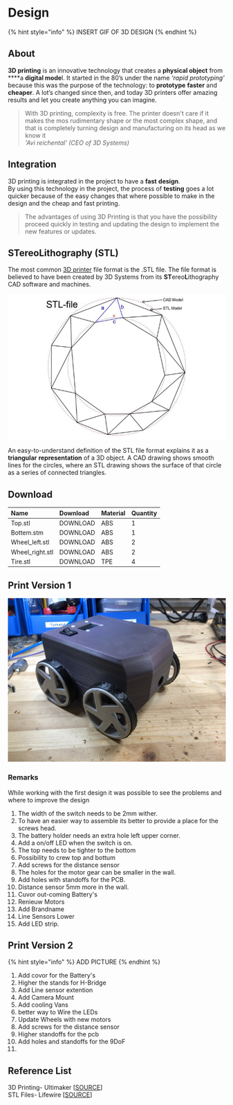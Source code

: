 # Design

{% hint style="info" %}
INSERT GIF OF 3D DESIGN
{% endhint %}

## About

**3D printing** is an innovative technology that creates a **physical object** from ****a **digital mode**l. It started in the 80’s under the name _‘rapid prototyping’_  because this was the purpose of the technology: to **prototype** **faster** and **cheaper**. A lot’s changed since then, and today 3D printers offer amazing results and let you create anything you can imagine.

> With 3D printing, complexity is free. The printer doesn't care if it makes the mos rudimentary shape or the most complex shape, and that is completely turning design and manufacturing on its head as we know it   
> _'Avi reichental' \(CEO of 3D Systems\)_

## Integration

3D printing is integrated in the project to have a **fast** **design**.   
By using this technology in the project, the process of **testing** goes a lot quicker because of the easy changes that where possible to make in the design and the cheap and fast printing.

> The advantages of using 3D Printing is that you have the possibility proceed quickly in testing and updating the design to implement the new features or updates.

## **ST**ereo**L**ithography \(STL\)

The most common [3D printer](https://www.lifewire.com/3d-printers-ratings-2265) file format is the .STL file. The file format is believed to have been created by 3D Systems from its **ST**ereo**L**ithography CAD software and machines.

![](../.gitbook/assets/cadvsstl-5c814ba746e0fb00018bd92e.jpg)

An easy-to-understand definition of the STL file format explains it as a **triangular** **representation** of a 3D object. A CAD drawing shows smooth lines for the circles, where an STL drawing shows the surface of that circle as a series of connected triangles.

## Download

| Name  | Download | Material | Quantity  |
| :--- | :--- | :--- | :--- |
| Top.stl | DOWNLOAD | ABS | 1 |
| Bottem.stm | DOWNLOAD | ABS | 1 |
| Wheel\_left.stl | DOWNLOAD | ABS | 2 |
| Wheel\_right.stl | DOWNLOAD | ABS | 2 |
| Tire.stl | DOWNLOAD | TPE | 4 |

## Print Version 1

![](../.gitbook/assets/pytobot_02.jpg)

### Remarks

While working with the first design it was possible to see the problems and where to improve the design

1. The width of the switch needs to be 2mm wither.
2. To have an easier way to assemble its better to provide a place for the screws head.
3. The battery holder needs an extra hole left upper corner. 
4. Add a on/off LED when the switch is on. 
5. The top needs to be tighter to the bottom
6. Possibility to crew top and bottum 
7. Add screws for the distance sensor
8. The holes for the motor gear can be smaller in the wall. 
9. Add holes with standoffs for the PCB.
10. Distance sensor 5mm more in the wall.
11. Cuvor out-coming Battery's
12. Renieuw Motors
13. Add Brandname
14. Line Sensors Lower
15. Add LED strip.

## Print Version 2

{% hint style="info" %}
ADD PICTURE
{% endhint %}

1. Add covor for the Battery's
2. Higher the stands for H-Bridge
3. Add Line sensor extention 
4. Add Camera Mount
5. Add cooling Vans
6. better way to Wire the LEDs
7. Update Wheels with new motors
8. Add screws for the distance sensor
9. Higher standoffs for the pcb
10. Add holes and standoffs for the 9DoF
11. 
## Reference List

3D Printing- Ultimaker \[[SOURCE](https://ultimaker.com/en/explore/what-is-3d-printing)\]  
STL Files- Lifewire \[[SOURCE](https://www.lifewire.com/stl-files-2255)\]



